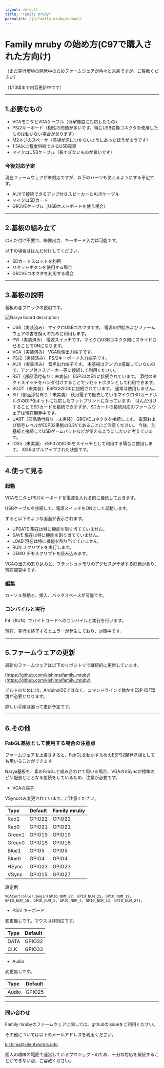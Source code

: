 ```yaml
---
layout: default
title: "Family mruby"
permalink: /jp/family_mruby/manual/
---
```


# Family mruby の始め方(C97で購入された方向け)

（まだ実行環境の開発中のためファームウェアが色々と未熟ですが、ご容赦ください）

（1/13頃まで内容更新中です）

---

## 1.必要なもの

* VGAモニタとVGAケーブル（低解像度に対応したもの）
* PS/2キーボード（相性の問題が多いです。特にUSB変換コネクタを使用したものは動かない場合があります）
* M2ネジのスペーサ（基板が床につかないようにあったほうがようです）
* 1.5A以上程度供給できるUSB電源
* マイクロUSBケーブル（長すぎないものが良いです）

### 今後対応予定

現在ファームウェアが未対応ですが、以下のパーツも使えるようにする予定です。

* AUXで接続できるアンプ付きスピーカーとAUXケーブル
* マイクロSDカード
* GROVEケーブル（USBホストボードを使う場合）

---

## 2.基板の組み立て

はんだ付け不要で、映像出力、キーボード入力は可能です。

以下の場合ははんだ付けしてください。

* SDカードスロットを利用
* リセットボタンを使用する場合
* GROVEコネクタを利用する場合

---

## 3.基板の説明

基板の各ブロックの説明です。

<img src="/images/Narya2.0_org_mark.jpg" alt="Narya board description">

* USB（実装済み）
マイクロUSBコネクタです。
電源の供給およびファームウェアの書き換えのために利用します。
* PW（実装済み）
電源スイッチです。マイクロUSBコネクタ側にスライドさせることでONになります。
* VGA（実装済み）
VGA映像出力端子です。
* PS/2（実装済み）
PS/2キーボード入力端子です。
* AUX（実装済み）
音声出力端子です。
本基板はアンプは搭載していないので、アンプ付きスピーカー等に接続して利用ください。
* RST（部品添付有り：未実装）
ESP32のENに接続されています。
添付のタクトスイッチをハンダ付けすることでリセットボタンとして利用できます。
* BOOT（未実装）
ESP32のIO0に接続されています。
通常は使用しません。
* SD（部品添付有り：未実装）
秋月電子で販売しているマイクロSDカードホルダのDIP化キットに対応したフットプリントになっています。
はんだ付けすることでSDカードを接続できますが、SDカードの接続対応のファームウェアは現在開発中です。
* UART（部品添付有り：未実装）
GROVEコネクタを接続します。
電源および信号レベルがESP32準拠の3.3Vであることにご注意ください。
今後、別基板と接続してUSBゲームパッドなどが使えるようにしたいと考えています。
* IO35（未実装）
ESP32のIO35をスイッチとして利用する場合に使用します。
IO35はプルアップされた状態です。

---

## 4.使って見る

### 起動

VGAモニタとPS/2キーボードを電源を入れる前に接続しておきます。

USBケーブルを接続して、電源スイッチをONにして起動します。

すると以下のような画面が表示されます。


* UPDATE
現在は特に機能を割り当てていません。
* SAVE
現在は特に機能を割り当てていません。
* LOAD
現在は特に機能を割り当てていません。
* RUN
スクリプトを実行します。
* DEMO
デモスクリプトを読み込みます。

VGAの出力の割り込みと、フラッシュメモリのアクセスが干渉する問題があり、現在調査中です。

### 編集

カーソル移動と、挿入、バックスペースが可能です。

### コンパイルと実行

F4（RUN）でバイトコードへのコンパイルと実行を行います。

現在、実行を終了するとエラーが発生しており、対策中です。

---

## 5.ファームウェアの更新

最新のファームウェアは以下のリポジトリで継続的に更新しています。

[https://github.com/kishima/family_mruby](https://github.com/kishima/family_mruby)

ビルドのためには、ArduinoIDEではなく、コマンドラインで動かすESP-IDF環境が必要となります。

詳しい手順は追って更新予定です。

---

## 6.その他

### FabGL基板として使用する場合の注意点

ファームウェアを上書きすると、FabGLを動かすためのESP32開発基板としても用いることができます。

Narya基板を、素のFabGLと組み合わせて用いる場合、VGAのVSyncが標準のピン配置とことなる接続をしているため、注意が必要です。

* VGAの端子

VSyncのみ変更されています。ご注意ください。

|Type|Default|Family mruby|
|:---|:------|:-----------|
|Red1  |GPIO22 |GPIO22 |
|Red0  |GPIO21 |GPIO21 |
|Green1|GPIO19 |GPIO19 |
|Green0|GPIO18 |GPIO18 |
|Blue1 |GPIO5  |GPIO5  |
|Blue0 |GPIO4  |GPIO4  |
|HSync |GPIO23 |GPIO23 |
|VSync |GPIO15 |GPIO27 |

設定例

```
VGAController.begin(GPIO_NUM_22, GPIO_NUM_21, GPIO_NUM_19, GPIO_NUM_18, GPIO_NUM_5, GPIO_NUM_4, GPIO_NUM_23, GPIO_NUM_27);
```


* PS/2 キーボード

変更無しです。マウスは非対応です。

|Type|Default|
|:---|:------|
|DATA  |GPIO32 |
|CLK   |GPIO33 |

* Audio

変更無しです。

|Type|Default|
|:---|:------|
|Audio  |GPIO25 |

---

### 問い合わせ

Family mrubyのファームウェアに関しては、githubのissueをご利用ください。

その他については以下のメールアドレスを利用ください。

kishima@silentworlds.info

個人の趣味の範囲で運営しているプロジェクトのため、十分な対応を保証することができない点、ご容赦ください。

